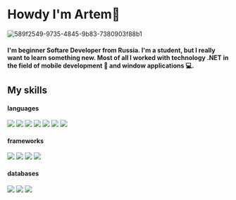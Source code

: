# Howdy I'm Artem👋

![589f2549-9735-4845-9b83-7380903f88b1](https://user-images.githubusercontent.com/95878097/197953080-04b1987f-a776-441f-b370-1e42b1881e7a.jpeg)

#### I'm beginner Softare Developer from Russia. I'm a student, but I really want to learn something new. Most of all I worked with technology .NET in the field of mobile development 📱 and window applications 💻.

## My skills
#### languages
<img src="https://img.shields.io/badge/C and C++-000000?style=for-the-badge&logo=C&logoColor=00599C"/> <img src="https://img.shields.io/badge/Kotlin-000000?style=for-the-badge&logo=Kotlin&logoColor=7F52FF"/> <img src="https://img.shields.io/badge/Dart-000000?style=for-the-badge&logo=Dart&logoColor=0175C2"/> <img src="https://img.shields.io/badge/Python-000000?style=for-the-badge&logo=Python&logoColor=3776AB"/> <img src="https://img.shields.io/badge/JavaScript-000000?style=for-the-badge&logo=JavaScript&logoColor=F7DF1E"/> <img src="https://img.shields.io/badge/C Sharp-000000?style=for-the-badge&logo=C Sharp&logoColor=239120"/> <img src="https://img.shields.io/badge/Solidity-000000?style=for-the-badge&logo=Solidity&logoColor=363636"/>
#### frameworks 
<img src="https://img.shields.io/badge/Xamarin-000000?style=for-the-badge&logo=Xamarin&logoColor=3498DB"/>  <img src="https://img.shields.io/badge/Flutter-000000?style=for-the-badge&logo=Flutter&logoColor=02569B"/>  <img src="https://img.shields.io/badge/React Native-000000?style=for-the-badge&logo=React&logoColor=61DAFB"/>  <img src="https://img.shields.io/badge/.NET MAUI-000000?style=for-the-badge&logo=.NET&logoColor=5B0BB5"/>
#### databases
<img src="https://img.shields.io/badge/Firebase-000000?style=for-the-badge&logo=Firebase&logoColor=FFCA28"/> <img src="https://img.shields.io/badge/SQLite-000000?style=for-the-badge&logo=SQLite&logoColor=003B57"/> <img src="https://img.shields.io/badge/Realm-000000?style=for-the-badge&logo=Realm&logoColor=39477F"/>

<!--
**ArtemSorin/ArtemSorin** is a ✨ _special_ ✨ repository because its `README.md` (this file) appears on your GitHub profile.

Here are some ideas to get you started:

- 🔭 I’m currently working on ...
- 🌱 I’m currently learning ...
- 👯 I’m looking to collaborate on ...
- 🤔 I’m looking for help with ...
- 💬 Ask me about ...
- 📫 How to reach me: ...
- 😄 Pronouns: ...
- ⚡ Fun fact: ...
-->
